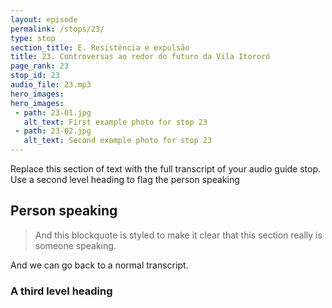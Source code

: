 ```yaml
---
layout: episode
permalink: /stops/23/
type: stop
section_title: E. Resistência e expulsão
title: 23. Controversas ao redor do futuro da Vila Itororó
page_rank: 23
stop_id: 23
audio_file: 23.mp3
hero_images:
hero_images:
 - path: 23-01.jpg
   alt_text: First example photo for stop 23
 - path: 23-02.jpg
   alt_text: Second example photo for stop 23
---
```


Replace this section of text with the full transcript of your audio guide stop. Use a second level heading to flag the person speaking

## Person speaking

> And this blockquote is styled to make it clear that this section really is someone speaking.

And we can go back to a normal transcript.

### A third level heading

